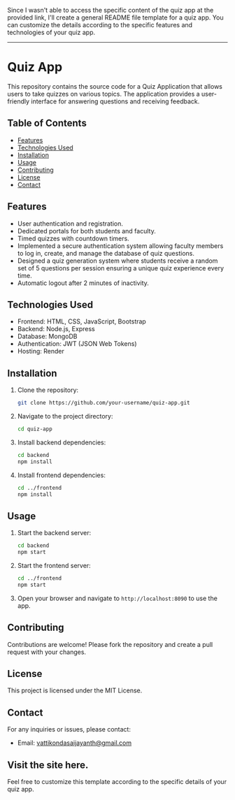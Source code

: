 Since I wasn't able to access the specific content of the quiz app at the provided link, I'll create a general README file template for a quiz app. You can customize the details according to the specific features and technologies of your quiz app.

---

# Quiz App

This repository contains the source code for a Quiz Application that allows users to take quizzes on various topics. The application provides a user-friendly interface for answering questions and receiving feedback.

## Table of Contents

- [Features](#features)
- [Technologies Used](#technologies-used)
- [Installation](#installation)
- [Usage](#usage)
- [Contributing](#contributing)
- [License](#license)
- [Contact](#contact)

## Features

- User authentication and registration.
- Dedicated portals for both students and faculty.
- Timed quizzes with countdown timers.
- Implemented a secure authentication system allowing faculty members to log in, create, and manage the
 database of quiz questions.
- Designed a quiz generation system where students receive a random set of 5 questions per session ensuring a unique quiz experience every time.
- Automatic logout after 2 minutes of inactivity.

## Technologies Used

- Frontend: HTML, CSS, JavaScript, Bootstrap
- Backend: Node.js, Express
- Database: MongoDB
- Authentication: JWT (JSON Web Tokens)
- Hosting: Render

## Installation

1. Clone the repository:
   ```sh
   git clone https://github.com/your-username/quiz-app.git
   ```
2. Navigate to the project directory:
   ```sh
   cd quiz-app
   ```
3. Install backend dependencies:
   ```sh
   cd backend
   npm install
   ```
4. Install frontend dependencies:
   ```sh
   cd ../frontend
   npm install
   ```

## Usage

1. Start the backend server:
   ```sh
   cd backend
   npm start
   ```
2. Start the frontend server:
   ```sh
   cd ../frontend
   npm start
   ```
3. Open your browser and navigate to `http://localhost:8090` to use the app.

## Contributing

Contributions are welcome! Please fork the repository and create a pull request with your changes.

## License

This project is licensed under the MIT License.

## Contact

For any inquiries or issues, please contact:
- Email: vattikondasaijayanth@gmail.com

Visit the site here.
---

Feel free to customize this template according to the specific details of your quiz app.

